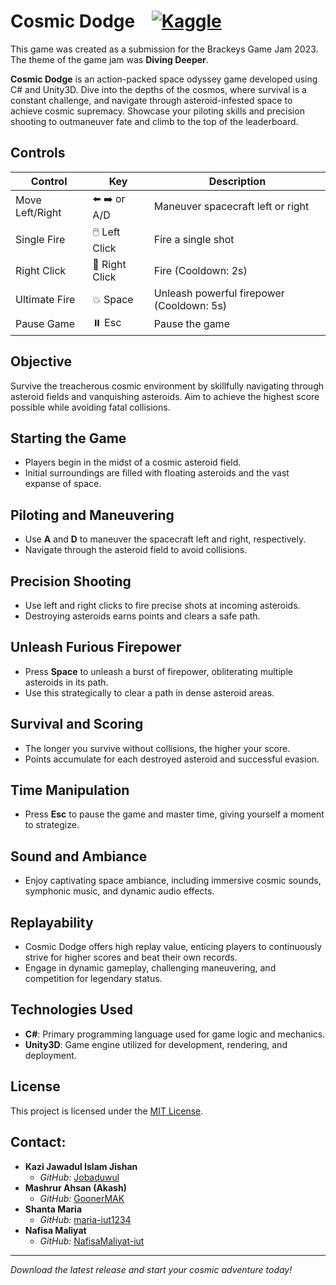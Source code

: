 # Cosmic Dodge &nbsp;&nbsp; <a href="https://m-a-k.itch.io/cosmic-dodge"><img src="https://img.shields.io/badge/Itch.io-FA5C5C?style=for-the-badge&logo=itchdotio&logoColor=white" alt="Kaggle" /></a>&nbsp;

This game was created as a submission for the Brackeys Game Jam 2023. The theme of the game jam was **Diving Deeper**.

**Cosmic Dodge** is an action-packed space odyssey game developed using C# and Unity3D. Dive into the depths of the cosmos, where survival is a constant challenge, and navigate through asteroid-infested space to achieve cosmic supremacy. Showcase your piloting skills and precision shooting to outmaneuver fate and climb to the top of the leaderboard.

## Controls

| Control          | Key         | Description                   |
|------------------|-------------|-------------------------------|
| Move Left/Right  | ⬅️ ➡️ or A/D | Maneuver spacecraft left or right  |
| Single Fire      | 🖱️ Left Click  | Fire a single shot            |
| Right Click      | 🔫 Right Click | Fire (Cooldown: 2s)           |
| Ultimate Fire    | 💥 Space      | Unleash powerful firepower (Cooldown: 5s) |
| Pause Game       | ⏸️ Esc       | Pause the game                |

## Objective

Survive the treacherous cosmic environment by skillfully navigating through asteroid fields and vanquishing asteroids. Aim to achieve the highest score possible while avoiding fatal collisions.

## Starting the Game

- Players begin in the midst of a cosmic asteroid field.
- Initial surroundings are filled with floating asteroids and the vast expanse of space.

## Piloting and Maneuvering

- Use **A** and **D** to maneuver the spacecraft left and right, respectively.
- Navigate through the asteroid field to avoid collisions.

## Precision Shooting

- Use left and right clicks to fire precise shots at incoming asteroids.
- Destroying asteroids earns points and clears a safe path.

## Unleash Furious Firepower

- Press **Space** to unleash a burst of firepower, obliterating multiple asteroids in its path.
- Use this strategically to clear a path in dense asteroid areas.

## Survival and Scoring

- The longer you survive without collisions, the higher your score.
- Points accumulate for each destroyed asteroid and successful evasion.

## Time Manipulation

- Press **Esc** to pause the game and master time, giving yourself a moment to strategize.

## Sound and Ambiance

- Enjoy captivating space ambiance, including immersive cosmic sounds, symphonic music, and dynamic audio effects.

## Replayability

- Cosmic Dodge offers high replay value, enticing players to continuously strive for higher scores and beat their own records.
- Engage in dynamic gameplay, challenging maneuvering, and competition for legendary status.

## Technologies Used

- **C#**: Primary programming language used for game logic and mechanics.
- **Unity3D**: Game engine utilized for development, rendering, and deployment.

<!-- LICENSE -->
## License

This project is licensed under the [MIT License](LICENSE).

<!-- CONTACTS -->
## Contact:

- **Kazi Jawadul Islam Jishan**
  - *GitHub:* [Jobaduwul](https://github.com/Jobaduwul)
- **Mashrur Ahsan (Akash)**
  - *GitHub:* [GoonerMAK](https://github.com/GoonerMAK)
- **Shanta Maria**
  - *GitHub:* [maria-iut1234](https://github.com/maria-iut1234)
- **Nafisa Maliyat**
  - *GitHub:* [NafisaMaliyat-iut](https://www.github.com/NafisaMaliyat-iut)

---

*Download the latest release and start your cosmic adventure today!*
